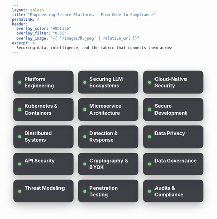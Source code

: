 ```yaml
---
layout: splash
title: "Engineering Secure Platforms — From Code to Compliance"
permalink: /
header:
  overlay_color: "#0b132b"
  overlay_filter: "0.55"
  overlay_image: "{{ '/images/R.jpeg' | relative_url }}"
excerpt: >
  Securing data, intelligence, and the fabric that connects them across modern platforms.
---
```


<div class="kicker">Security across code, cloud, and cognition</div>

<div class="skills-cards" aria-label="Technical skills">
  <div class="skill-card">Platform Engineering</div>
  <div class="skill-card">Securing LLM Ecosystems</div>
  <div class="skill-card">Cloud-Native Security</div>
  <div class="skill-card">Kubernetes & Containers</div>
  <div class="skill-card">Microservice Architecture</div>
  <div class="skill-card">Secure Development</div>
  <div class="skill-card">Distributed Systems</div>
  <div class="skill-card">Detection & Response</div>
  <div class="skill-card">Data Privacy</div>
  <div class="skill-card">API Security</div>
  <div class="skill-card">Cryptography & BYOK</div>
  <div class="skill-card">Data Governance</div>
  <div class="skill-card">Threat Modeling</div>
  <div class="skill-card">Penetration Testing</div>
  <div class="skill-card">Audits & Compliance</div>
</div>

<!-- <div class="cta-row">
  <a class="btn btn--primary" href="{{ '/about/' | relative_url }}">About</a>
  <a class="btn btn--light-outline" href="{{ '/portfolio/' | relative_url }}">Projects</a>
  <a class="btn btn--light-outline" href="{{ '/year-archive/' | relative_url }}">Blog</a>
</div> -->

<style>
/* Headline polish */
.page__hero--overlay .page__title {
  font-weight: 800;
  letter-spacing: 0.2px;
}
.page__hero--overlay .page__lead {
  max-width: 980px;
  margin: 0 auto;
  opacity: 0.95;
}

/* Small top kicker */
.kicker {
  text-align: center;
  margin: 0.35rem auto 1rem auto;
  font-size: 0.95rem;
  font-weight: 600;
  letter-spacing: 0.4px;
  text-transform: uppercase;
  color: rgba(255,255,255,0.9);
}

/* Solid skill cards (sturdy, high-contrast) */
.skills-cards {
  display: grid;
  grid-template-columns: repeat(3, minmax(190px, 1fr));
  gap: 0.9rem;
  max-width: 1100px;
  margin: 1.1rem auto 1.2rem auto;
  padding: 0 0.25rem;
}
.skill-card {
  background: rgba(10, 11, 18, 0.78);
  border: 1px solid rgba(255,255,255,0.12);
  border-radius: 12px;
  color: #fff;
  padding: 0.85rem 1rem 0.85rem 2.2rem;
  font-size: 0.98rem;
  font-weight: 650;
  line-height: 1.35;
  position: relative;
  box-shadow: 0 10px 28px rgba(0,0,0,0.28);
  transition: transform 0.15s ease, box-shadow 0.15s ease, border-color 0.15s ease;
  backdrop-filter: saturate(110%) blur(2px);
  -webkit-backdrop-filter: saturate(110%) blur(2px);
}
.skill-card::before {
  content: "";
  position: absolute;
  left: 0.95rem;
  top: 50%;
  transform: translateY(-50%);
  width: 9px;
  height: 9px;
  border-radius: 50%;
  background: #7bd389; /* calm green */
  box-shadow: 0 0 0 3px rgba(123,211,137,0.22);
}
.skill-card:hover {
  transform: translateY(-2px);
  box-shadow: 0 14px 34px rgba(0,0,0,0.32);
  border-color: rgba(255,255,255,0.2);
}

/* CTA buttons */
.cta-row {
  display: flex;
  gap: 0.7rem;
  justify-content: center;
  align-items: center;
  margin: 0.6rem 0 0.4rem 0;
}
.cta-row .btn {
  font-weight: 700;
  border-radius: 10px;
  padding: 0.6rem 1.05rem;
  transition: transform 0.15s ease, box-shadow 0.15s ease;
}
.cta-row .btn:hover {
  transform: translateY(-1px);
  box-shadow: 0 10px 18px rgba(0,0,0,0.22);
}
.btn--light-outline {
  background: transparent;
  border: 1.5px solid rgba(255,255,255,0.75);
  color: #fff !important;
}
.btn--light-outline:hover {
  background: rgba(255,255,255,0.12);
}

/* Responsive columns */
@media (max-width: 1200px) {
  .skills-cards { grid-template-columns: repeat(3, minmax(190px, 1fr)); }
}
@media (max-width: 900px) {
  .skills-cards { grid-template-columns: repeat(2, minmax(190px, 1fr)); }
}
@media (max-width: 560px) {
  .skills-cards { grid-template-columns: 1fr; }
  .page__hero--overlay .page__title { font-size: 2rem; }
  .page__hero--overlay .page__lead { font-size: 1.05rem; }
}
</style>

